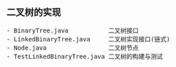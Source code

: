 <h2>二叉树的实现</h2>
<pre>
- BinaryTree.java           二叉树接口
- LinkedBinaryTree.java     二叉树实现接口(链式)
- Node.java                 二叉树节点
- TestLinkedBinaryTree.java 二叉树的构建与测试
</pre>